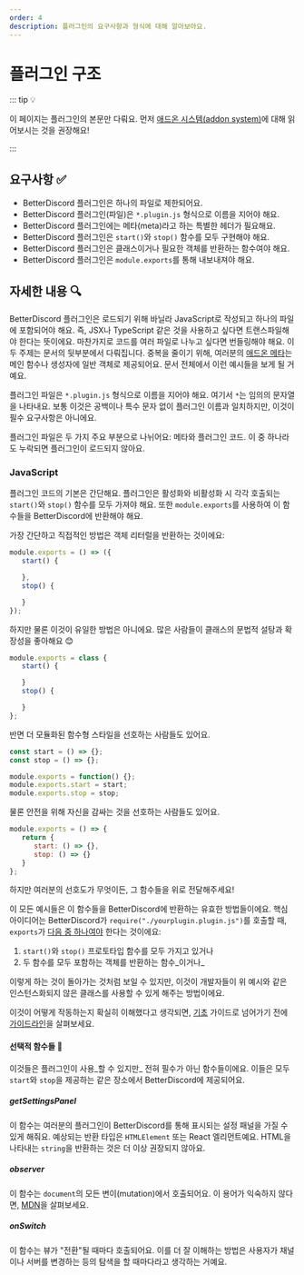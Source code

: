 ```yaml
---
order: 4
description: 플러그인의 요구사항과 형식에 대해 알아보아요.
---
```


# 플러그인 구조

::: tip 💡

이 페이지는 플러그인의 본문만 다뤄요. 먼저 [애드온 시스템(addon system)](../../developers/addons.md)에 대해 읽어보시는 것을 권장해요!

:::

## 요구사항 ✅

 - BetterDiscord 플러그인은 하나의 파일로 제한되어요.
 - BetterDiscord 플러그인(파일)은 `*.plugin.js` 형식으로 이름을 지어야 해요.
 - BetterDiscord 플러그인에는 메타(meta)라고 하는 특별한 헤더가 필요해요.
 - BetterDiscord 플러그인은 `start()`와 `stop()` 함수를 모두 구현해야 해요.
 - BetterDiscord 플러그인은 클래스이거나 필요한 객체를 반환하는 함수여야 해요.
 - BetterDiscord 플러그인은 `module.exports`를 통해 내보내져야 해요.

## 자세한 내용 🔍

BetterDiscord 플러그인은 로드되기 위해 바닐라 JavaScript로 작성되고 하나의 파일에 포함되어야 해요. 즉, JSX나 TypeScript 같은 것을 사용하고 싶다면 트랜스파일해야 한다는 뜻이에요. 마찬가지로 코드를 여러 파일로 나누고 싶다면 번들링해야 해요. 이 두 주제는 문서의 뒷부분에서 다뤄집니다. 중복을 줄이기 위해, 여러분의 [애드온 메타](../../developers/addons.md)는 메인 함수나 생성자에 일반 객체로 제공되어요. 문서 전체에서 이런 예시들을 보게 될 거예요.

플러그인 파일은 `*.plugin.js` 형식으로 이름을 지어야 해요. 여기서 `*`는 임의의 문자열을 나타내요. 보통 이것은 공백이나 특수 문자 없이 플러그인 이름과 일치하지만, 이것이 필수 요구사항은 아니에요.

플러그인 파일은 두 가지 주요 부분으로 나뉘어요: 메타와 플러그인 코드. 이 중 하나라도 누락되면 플러그인이 로드되지 않아요.

### JavaScript

플러그인 코드의 기본은 간단해요. 플러그인은 활성화와 비활성화 시 각각 호출되는 `start()`와 `stop()` 함수를 모두 가져야 해요. 또한 `module.exports`를 사용하여 이 함수들을 BetterDiscord에 반환해야 해요.

가장 간단하고 직접적인 방법은 객체 리터럴을 반환하는 것이에요:
```js
module.exports = () => ({
   start() {

   },
   stop() {

   }
});
```

하지만 물론 이것이 유일한 방법은 아니에요. 많은 사람들이 클래스의 문법적 설탕과 확장성을 좋아해요 😊

```js
module.exports = class {
   start() {

   }
   stop() {

   }
};
```

반면 더 모듈화된 함수형 스타일을 선호하는 사람들도 있어요.

```js
const start = () => {};
const stop = () => {};

module.exports = function() {};
module.exports.start = start;
module.exports.stop = stop;
```

물론 안전을 위해 자신을 감싸는 것을 선호하는 사람들도 있어요.

```js
module.exports = () => {
   return {
      start: () => {},
      stop: () => {}
   }
};
```

하지만 여러분의 선호도가 무엇이든, 그 함수들을 위로 전달해주세요!

이 모든 예시들은 이 함수들을 BetterDiscord에 반환하는 유효한 방법들이에요. 핵심 아이디어는 BetterDiscord가 `require("./yourplugin.plugin.js")`를 호출할 때, `exports`가 <u>다음 중 하나여야</u> 한다는 것이에요:
1. `start()`와 `stop()` 프로토타입 함수를 모두 가지고 있거나
2. 두 함수를 모두 포함하는 객체를 반환하는 함수_이거나_

이렇게 하는 것이 돌아가는 것처럼 보일 수 있지만, 이것이 개발자들이 위 예시와 같은 인스턴스화되지 않은 클래스를 사용할 수 있게 해주는 방법이에요.

이것이 어떻게 작동하는지 확실히 이해했다고 생각되면, [기초](../basics/creating-a-plugin.md) 가이드로 넘어가기 전에 [가이드라인](./guidelines)을 살펴보세요.

#### 선택적 함수들 🎯

이것들은 플러그인이 사용_할 수 있지만_ 전혀 필수가 아닌 함수들이에요. 이들은 모두 `start`와 `stop`을 제공하는 같은 장소에서 BetterDiscord에 제공되어요.

##### getSettingsPanel

이 함수는 여러분의 플러그인이 BetterDiscord를 통해 표시되는 설정 패널을 가질 수 있게 해줘요. 예상되는 반환 타입은 `HTMLElement` 또는 React 엘리먼트예요. HTML을 나타내는 `string`을 반환하는 것은 더 이상 권장되지 않아요.

##### observer

이 함수는 `document`의 모든 변이(mutation)에서 호출되어요. 이 용어가 익숙하지 않다면, [MDN](https://developer.mozilla.org/en-US/docs/Web/API/MutationObserver/observe)을 살펴보세요.

##### onSwitch

이 함수는 뷰가 "전환"될 때마다 호출되어요. 이를 더 잘 이해하는 방법은 사용자가 채널이나 서버를 변경하는 등의 탐색을 할 때마다라고 생각하는 거예요.